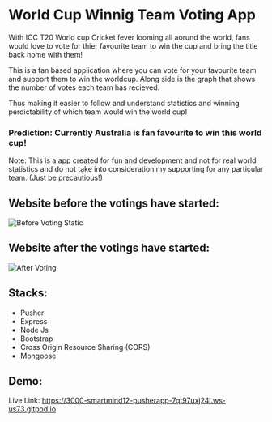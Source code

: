 # World Cup Winnig Team Voting App

With ICC T20 World cup Cricket fever looming all aorund the world, fans would love to vote for thier favourite team to win the cup and bring the title back home with them!

This is a fan based application where you can vote for your favourite team and support them to win the worldcup. Along side is the graph that shows the number of votes each team has recieved. 

Thus making it easier to follow and understand statistics and winning perdictability of which team would win the world cup!

### Prediction: Currently Australia is fan favourite to win this world cup! 
Note: This is a app created for fun and development and not for real world statistics and do not take into consideration my supporting for any particular team. (Just be precautious!)

## Website before the votings have started:

![Before Voting Static](https://user-images.githubusercontent.com/91927689/198920680-a5f60e10-d3d4-4fa9-8bf3-985ab3dd56e6.png)

## Website after the votings have started:

![After Voting](https://user-images.githubusercontent.com/91927689/198920750-957653fb-7dea-46d1-9312-a7a02d97e39c.png)

## Stacks:
- Pusher
- Express
- Node Js
- Bootstrap
- Cross Origin Resource Sharing (CORS)
- Mongoose

## Demo:
Live Link: https://3000-smartmind12-pusherapp-7qt97uxj24l.ws-us73.gitpod.io
